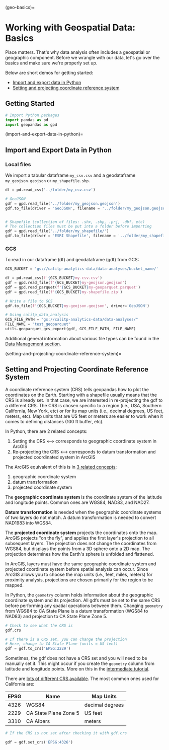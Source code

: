 (geo-basics)=

# Working with Geospatial Data: Basics

Place matters. That's why data analysis often includes a geospatial or geographic component. Before we wrangle with our data, let's go over the basics and make sure we're properly set up.

Below are short demos for getting started:

- [Import and export data in Python](#import-and-export-data-in-python)
- [Setting and projecting coordinate reference system](#setting-and-projecting-coordinate-reference-system)

## Getting Started

```python
# Import Python packages
import pandas as pd
import geopandas as gpd
```

(import-and-export-data-in-python)=

## Import and Export Data in Python

### **Local files**

We import a tabular dataframe `my_csv.csv` and a geodataframe `my_geojson.geojson` or `my_shapefile.shp`.

```python
df = pd.read_csv('../folder/my_csv.csv')

# GeoJSON
gdf = gpd.read_file('../folder/my_geojson.geojson')
gdf.to_file(driver = 'GeoJSON', filename = '../folder/my_geojson.geojson' )


# Shapefile (collection of files: .shx, .shp, .prj, .dbf, etc)
# The collection files must be put into a folder before importing
gdf = gpd.read_file('../folder/my_shapefile/')
gdf.to_file(driver = 'ESRI Shapefile', filename = '../folder/my_shapefile.shp' )
```

### **GCS**

To read in our dataframe (df) and geodataframe (gdf) from GCS:

```python
GCS_BUCKET = 'gs://calitp-analytics-data/data-analyses/bucket_name/'

df = pd.read_csv(f'{GCS_BUCKET}my-csv.csv')
gdf = gpd.read_file(f'{GCS_BUCKET}my-geojson.geojson')
gdf = gpd.read_parquet(f'{GCS_BUCKET}my-geoparquet.parquet')
gdf = gpd.read_file(f'{GCS_BUCKET}my-shapefile.zip')

# Write a file to GCS
gdf.to_file(f'{GCS_BUCKET}my-geojson.geojson', driver='GeoJSON')

# Using calitp_data_analysis
GCS_FILE_PATH = "gs://calitp-analytics-data/data-analyses/"
FILE_NAME = "test_geoparquet"
utils.geoparquet_gcs_export(gdf, GCS_FILE_PATH, FILE_NAME)

```

Additional general information about various file types can be found in the [Data Management section](data-management-page).

(setting-and-projecting-coordinate-reference-system)=

## Setting and Projecting Coordinate Reference System

A coordinate reference system (CRS) tells geopandas how to plot the coordinates on the Earth. Starting with a shapefile usually means that the CRS is already set. In that case, we are interested in re-projecting the gdf to a different CRS. The CRS is chosen specific to a region (i.e., USA, Southern California, New York, etc) or for its map units (i.e., decimal degrees, US feet, meters, etc). Map units that are US feet or meters are easier to work when it comes to defining distances (100 ft buffer, etc).

In Python, there are 2 related concepts:

1. Setting the CRS \<--> corresponds to geographic coordinate system in ArcGIS
2. Re-projecting the CRS \<--> corresponds to datum transformation and projected coordinated system in ArcGIS

The ArcGIS equivalent of this is in [3 related concepts](https://pro.arcgis.com/en/pro-app/help/mapping/properties/coordinate-systems-and-projections.htm):

1. geographic coordinate system
2. datum transformation
3. projected coordinate system

The **geographic coordinate system** is the coordinate system of the latitude and longitude points. Common ones are WGS84, NAD83, and NAD27.

**Datum transformation** is needed when the geographic coordinate systems of two layers do not match. A datum transformation is needed to convert NAD1983 into WGS84.

The **projected coordinate system** projects the coordinates onto the map. ArcGIS projects "on the fly", and applies the first layer's projection to all subsequent layers. The projection does not change the coordinates from WGS84, but displays the points from a 3D sphere onto a 2D map. The projection determines how the Earth's sphere is unfolded and flattened.

In ArcGIS, layers must have the same geographic coordinate system and projected coordinate system before spatial analysis can occur. Since ArcGIS allows you to choose the map units (i.e., feet, miles, meters) for proximity analysis, projections are chosen primarily for the region to be mapped.

In Python, the `geometry` column holds information about the geographic coordinate system and its projection. All gdfs must be set to the same CRS before performing any spatial operations between them. Changing `geometry` from WGS84 to CA State Plane is a datum transformation (WGS84 to NAD83) and projection to CA State Plane Zone 5.

```python
# Check to see what the CRS is
gdf.crs

# If there is a CRS set, you can change the projection
# Here, change to CA State Plane (units = US feet)
gdf = gdf.to_crs('EPSG:2229')
```

Sometimes, the gdf does not have a CRS set and you will need to be manually set it. This might occur if you create the `geometry` column from latitude and longitude points. More on this in the [intermediate tutorial](geo-intermediate).

There are [lots of different CRS available](https://epsg.io). The most common ones used for California are:

| EPSG | Name                  | Map Units       |
| ---- | --------------------- | --------------- |
| 4326 | WGS84                 | decimal degrees |
| 2229 | CA State Plane Zone 5 | US feet         |
| 3310 | CA Albers             | meters          |

```python
# If the CRS is not set after checking it with gdf.crs

gdf = gdf.set_crs('EPSG:4326')

```

<br>
